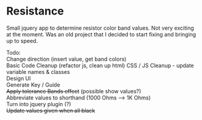 Resistance
==========

Small jquery app to determine resistor color band values. Not very exciting at the moment. Was an old project that I decided to start fixing and bringing up to speed.




Todo:  
Change direction (insert value, get band colors)  
Basic Code Cleanup  (refactor js, clean up html) 
CSS / JS Cleanup - update variable names & classes   
Design UI   
Generate Key / Guide  
~~Apply tolerance Bands effect~~ (possible show values?)  
Abbreviate values to shorthand (1000 Ohms --> 1K Ohms)    
Turn into jquery plugin (?)  
~~Update values given when all black~~